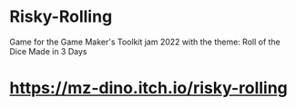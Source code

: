 # Risky-Rolling
Game for the Game Maker's Toolkit jam 2022 with the theme: Roll of the Dice
Made in 3 Days
# https://mz-dino.itch.io/risky-rolling
